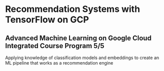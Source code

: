 # Recommendation Systems with TensorFlow on GCP
## Advanced Machine Learning on Google Cloud Integrated Course Program 5/5
<p> Applying knowledge of classification models and embeddings to create an ML pipeline that works as a recommendation engine </p>
 
